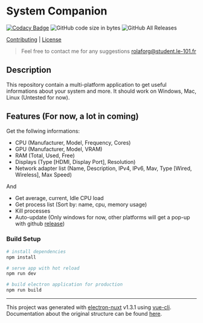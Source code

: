 # System Companion
[![Codacy Badge](https://api.codacy.com/project/badge/Grade/3041f7d3b2ff4d06b47f385d0cb33907)](https://www.codacy.com/manual/romslf/system-companion?utm_source=github.com&amp;utm_medium=referral&amp;utm_content=romslf/system-companion&amp;utm_campaign=Badge_Grade) ![GitHub code size in bytes](https://img.shields.io/github/languages/code-size/romslf/system-companion) ![GitHub All Releases](https://img.shields.io/github/downloads/romslf/system-companion/total)

[Contributing](https://github.com/romslf/system-companion/blob/master/CONTRIBUTING.md) | 
[License](https://github.com/romslf/system-companion/blob/master/LICENSE)

> Feel free to contact me for any suggestions [rolaforg@student.le-101.fr](mailto:rolaforg@student.le-101.fr?subject=[GitHub]%20System%20Companion)

## Description

This repository contain a multi-platform application to get useful informations about your system and more.
It should work on Windows, Mac, Linux (Untested for now).


## Features (For now, a lot in coming)

Get the follwing informations:

- CPU (Manufacturer, Model, Frequency, Cores)
- GPU (Manufacturer, Model, VRAM)
- RAM (Total, Used, Free)
- Displays (Type [HDMI, Display Port], Resolution)
- Network adapter list (Name, Description, IPv4, IPv6, Mav, Type [Wired, Wireless], Max Speed)

And

- Get average, current, Idle CPU load
- Get process list (Sort by: name, cpu, memory usage)
- Kill processes
- Auto-update (Only windows for now, other platforms will get a pop-up with github [release](https://github.com/romslf/system-companion/releases/latest))

### Build Setup

``` bash
# install dependencies
npm install

# serve app with hot reload
npm run dev

# build electron application for production
npm run build


```

---

This project was generated with [electron-nuxt](https://github.com/michalzaq12/electron-nuxt) v1.3.1 using [vue-cli](https://github.com/vuejs/vue-cli). Documentation about the original structure can be found [here](https://github.com/michalzaq12/electron-nuxt/blob/master/README.md).
